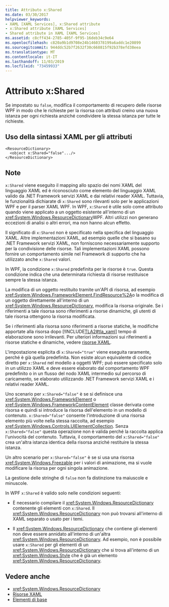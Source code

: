 ```yaml
---
title: Attributo x:Shared
ms.date: 03/30/2017
helpviewer_keywords:
- XAML [XAML Services], x:Shared attribute
- x:Shared attribute [XAML Services]
- Shared attribute in XAML [XAML Services]
ms.assetid: c8cff434-2785-405f-9f95-16deb34c9e64
ms.openlocfilehash: c820a9b1d9708e24b1460378199a6addc1e20899
ms.sourcegitcommit: 944ddc52b7f2632f30c668815f92b378efd38eea
ms.translationtype: MT
ms.contentlocale: it-IT
ms.lasthandoff: 11/03/2019
ms.locfileid: "73459933"
---
```

# <a name="xshared-attribute"></a>Attributo x:Shared
Se impostato su `false`, modifica il comportamento di recupero delle risorse WPF in modo che le richieste per la risorsa con attributi creino una nuova istanza per ogni richiesta anziché condividere la stessa istanza per tutte le richieste.  
  
## <a name="xaml-attribute-usage"></a>Uso della sintassi XAML per gli attributi  
  
```xaml  
<ResourceDictionary>  
  <object x:Shared="false".../>  
</ResourceDictionary>  
```  
  
## <a name="remarks"></a>Note  
 `x:Shared` viene eseguito il mapping allo spazio dei nomi XAML del linguaggio XAML ed è riconosciuto come elemento del linguaggio XAML valido da .NET Framework servizi XAML e dai relativi reader XAML. Tuttavia, le funzionalità dichiarate di `x:Shared` sono rilevanti solo per le applicazioni WPF e per il parser XAML WPF. In WPF, `x:Shared` è utile solo come attributo quando viene applicato a un oggetto esistente all'interno di un <xref:System.Windows.ResourceDictionary>WPF. Altri utilizzi non generano eccezioni di analisi o altri errori, ma non hanno alcun effetto.  
  
 Il significato di `x:Shared` non è specificato nella specifica del linguaggio XAML. Altre implementazioni XAML, ad esempio quelle che si basano su .NET Framework servizi XAML, non forniscono necessariamente supporto per la condivisione delle risorse. Tali implementazioni XAML possono fornire un comportamento simile nel Framework di supporto che ha utilizzato anche `x:Shared` valori.  
  
 In WPF, la condizione `x:Shared` predefinita per le risorse è `true`. Questa condizione indica che una determinata richiesta di risorse restituisce sempre la stessa istanza.  
  
 La modifica di un oggetto restituito tramite un'API di risorsa, ad esempio <xref:System.Windows.FrameworkElement.FindResource%2A>o la modifica di un oggetto direttamente all'interno di un <xref:System.Windows.ResourceDictionary>, modifica la risorsa originale. Se i riferimenti a tale risorsa sono riferimenti a risorse dinamiche, gli utenti di tale risorsa ottengono la risorsa modificata.  
  
 Se i riferimenti alla risorsa sono riferimenti a risorse statiche, le modifiche apportate alla risorsa dopo [!INCLUDE[TLA2#tla_xaml](../../../includes/tla2sharptla-xaml-md.md)] tempo di elaborazione sono irrilevanti. Per ulteriori informazioni sui riferimenti a risorse statiche e dinamiche, vedere [risorse XAML](../../desktop-wpf/fundamentals/xaml-resources-define.md).  
  
 L'impostazione esplicita di `x:Shared="true"` viene eseguita raramente, perché è già quella predefinita. Non esiste alcun equivalente di codice diretto per `x:Shared` nel modello a oggetti WPF; può essere specificato solo in un utilizzo XAML e deve essere elaborato dal comportamento WPF predefinito o in un flusso del nodo XAML intermedio sul percorso di caricamento, se elaborato utilizzando .NET Framework servizi XAML e i relativi reader XAML.  
  
 Uno scenario per `x:Shared="false"` è se si definisce una <xref:System.Windows.FrameworkElement> o <xref:System.Windows.FrameworkContentElement> classe derivata come risorsa e quindi si introduce la risorsa dell'elemento in un modello di contenuto. `x:Shared="false"` consente l'introduzione di una risorsa elemento più volte nella stessa raccolta, ad esempio <xref:System.Windows.Controls.UIElementCollection>. Senza `x:Shared="false"` questa operazione non è valida perché la raccolta applica l'univocità del contenuto. Tuttavia, il comportamento del `x:Shared="false"` crea un'altra istanza identica della risorsa anziché restituire la stessa istanza.  
  
 Un altro scenario per `x:Shared="false"` è se si usa una risorsa <xref:System.Windows.Freezable> per i valori di animazione, ma si vuole modificare la risorsa per ogni singola animazione.  
  
 La gestione delle stringhe di `false` non fa distinzione tra maiuscole e minuscole.  
  
 In WPF `x:Shared` è valido solo nelle condizioni seguenti:  
  
- È necessario compilare il <xref:System.Windows.ResourceDictionary> contenente gli elementi con `x:Shared`. Il <xref:System.Windows.ResourceDictionary> non può trovarsi all'interno di XAML separato o usato per i temi.  
  
- Il <xref:System.Windows.ResourceDictionary> che contiene gli elementi non deve essere annidato all'interno di un'altra <xref:System.Windows.ResourceDictionary>. Ad esempio, non è possibile usare `x:Shared` per gli elementi di un <xref:System.Windows.ResourceDictionary> che si trova all'interno di un <xref:System.Windows.Style> che è già un elemento <xref:System.Windows.ResourceDictionary>.  
  
## <a name="see-also"></a>Vedere anche

- <xref:System.Windows.ResourceDictionary>
- [Risorse XAML](../../desktop-wpf/fundamentals/xaml-resources-define.md)
- [Elementi di base](../wpf/advanced/base-elements.md)
